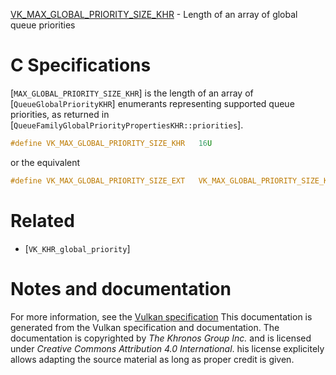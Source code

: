 [VK_MAX_GLOBAL_PRIORITY_SIZE_KHR](https://www.khronos.org/registry/vulkan/specs/1.3-extensions/man/html/VK_MAX_GLOBAL_PRIORITY_SIZE_KHR.html) - Length of an array of global queue priorities

# C Specifications
[`MAX_GLOBAL_PRIORITY_SIZE_KHR`] is the length of an array of
[`QueueGlobalPriorityKHR`] enumerants representing supported queue
priorities, as returned in
[`QueueFamilyGlobalPriorityPropertiesKHR::priorities`].
```c
#define VK_MAX_GLOBAL_PRIORITY_SIZE_KHR   16U
```
or the equivalent
```c
#define VK_MAX_GLOBAL_PRIORITY_SIZE_EXT   VK_MAX_GLOBAL_PRIORITY_SIZE_KHR
```

# Related
- [`VK_KHR_global_priority`]

# Notes and documentation
For more information, see the [Vulkan specification](https://www.khronos.org/registry/vulkan/specs/1.3-extensions/html/vkspec.html)
This documentation is generated from the Vulkan specification and documentation.
The documentation is copyrighted by *The Khronos Group Inc.* and is licensed under *Creative Commons Attribution 4.0 International*.
his license explicitely allows adapting the source material as long as proper credit is given.
        
